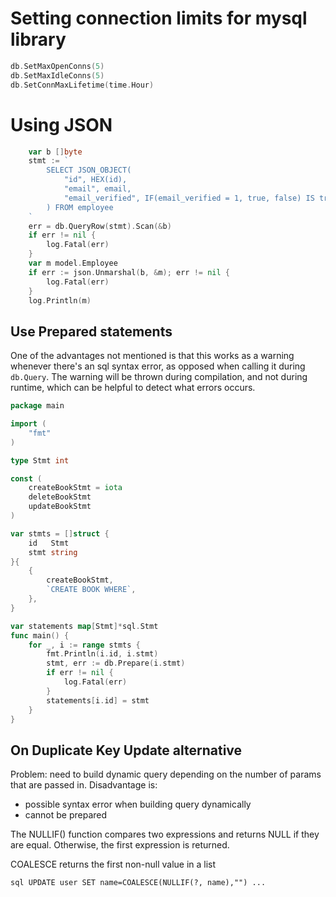 # Setting connection limits for mysql library

```go
db.SetMaxOpenConns(5)
db.SetMaxIdleConns(5)
db.SetConnMaxLifetime(time.Hour)
```


# Using JSON

```go
	var b []byte
	stmt := `
		SELECT JSON_OBJECT(
			"id", HEX(id),
			"email", email,
			"email_verified", IF(email_verified = 1, true, false) IS true
		) FROM employee
	`
	err = db.QueryRow(stmt).Scan(&b)
	if err != nil {
		log.Fatal(err)
	}
	var m model.Employee
	if err := json.Unmarshal(b, &m); err != nil {
		log.Fatal(err)
	}
	log.Println(m)
```


## Use Prepared statements

One of the advantages not mentioned is that this works as a warning whenever there's an sql syntax error, as opposed when calling it during `db.Query`. The warning will be thrown during compilation, and not during runtime, which can be helpful to detect what errors occurs.
```go
package main

import (
	"fmt"
)

type Stmt int

const (
	createBookStmt = iota
	deleteBookStmt
	updateBookStmt
)

var stmts = []struct {
	id   Stmt
	stmt string
}{
	{
		createBookStmt,
		`CREATE BOOK WHERE`,
	},
}

var statements map[Stmt]*sql.Stmt
func main() {
	for _, i := range stmts {
		fmt.Println(i.id, i.stmt)
		stmt, err := db.Prepare(i.stmt)
		if err != nil {
			log.Fatal(err)
		}
		statements[i.id] = stmt
	}
}
```

## On Duplicate Key Update alternative

Problem: need to build dynamic query depending on the number of params that are passed in. Disadvantage is:
- possible syntax error when building query dynamically
- cannot be prepared

The NULLIF() function compares two expressions and returns NULL if they are equal. Otherwise, the first expression is returned.

COALESCE returns the first non-null value in a list

`sql
UPDATE user SET name=COALESCE(NULLIF(?, name),"") ... 
`

